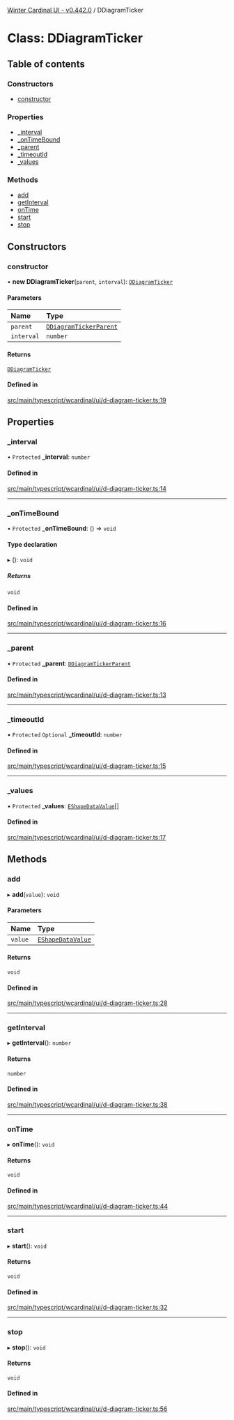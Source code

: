 [Winter Cardinal UI - v0.442.0](../index.md) / DDiagramTicker

# Class: DDiagramTicker

## Table of contents

### Constructors

- [constructor](DDiagramTicker.md#constructor)

### Properties

- [\_interval](DDiagramTicker.md#_interval)
- [\_onTimeBound](DDiagramTicker.md#_ontimebound)
- [\_parent](DDiagramTicker.md#_parent)
- [\_timeoutId](DDiagramTicker.md#_timeoutid)
- [\_values](DDiagramTicker.md#_values)

### Methods

- [add](DDiagramTicker.md#add)
- [getInterval](DDiagramTicker.md#getinterval)
- [onTime](DDiagramTicker.md#ontime)
- [start](DDiagramTicker.md#start)
- [stop](DDiagramTicker.md#stop)

## Constructors

### constructor

• **new DDiagramTicker**(`parent`, `interval`): [`DDiagramTicker`](DDiagramTicker.md)

#### Parameters

| Name | Type |
| :------ | :------ |
| `parent` | [`DDiagramTickerParent`](../interfaces/DDiagramTickerParent.md) |
| `interval` | `number` |

#### Returns

[`DDiagramTicker`](DDiagramTicker.md)

#### Defined in

[src/main/typescript/wcardinal/ui/d-diagram-ticker.ts:19](https://github.com/winter-cardinal/winter-cardinal-ui/blob/v0.442.0/src/main/typescript/wcardinal/ui/d-diagram-ticker.ts#L19)

## Properties

### \_interval

• `Protected` **\_interval**: `number`

#### Defined in

[src/main/typescript/wcardinal/ui/d-diagram-ticker.ts:14](https://github.com/winter-cardinal/winter-cardinal-ui/blob/v0.442.0/src/main/typescript/wcardinal/ui/d-diagram-ticker.ts#L14)

___

### \_onTimeBound

• `Protected` **\_onTimeBound**: () => `void`

#### Type declaration

▸ (): `void`

##### Returns

`void`

#### Defined in

[src/main/typescript/wcardinal/ui/d-diagram-ticker.ts:16](https://github.com/winter-cardinal/winter-cardinal-ui/blob/v0.442.0/src/main/typescript/wcardinal/ui/d-diagram-ticker.ts#L16)

___

### \_parent

• `Protected` **\_parent**: [`DDiagramTickerParent`](../interfaces/DDiagramTickerParent.md)

#### Defined in

[src/main/typescript/wcardinal/ui/d-diagram-ticker.ts:13](https://github.com/winter-cardinal/winter-cardinal-ui/blob/v0.442.0/src/main/typescript/wcardinal/ui/d-diagram-ticker.ts#L13)

___

### \_timeoutId

• `Protected` `Optional` **\_timeoutId**: `number`

#### Defined in

[src/main/typescript/wcardinal/ui/d-diagram-ticker.ts:15](https://github.com/winter-cardinal/winter-cardinal-ui/blob/v0.442.0/src/main/typescript/wcardinal/ui/d-diagram-ticker.ts#L15)

___

### \_values

• `Protected` **\_values**: [`EShapeDataValue`](../interfaces/EShapeDataValue.md)[]

#### Defined in

[src/main/typescript/wcardinal/ui/d-diagram-ticker.ts:17](https://github.com/winter-cardinal/winter-cardinal-ui/blob/v0.442.0/src/main/typescript/wcardinal/ui/d-diagram-ticker.ts#L17)

## Methods

### add

▸ **add**(`value`): `void`

#### Parameters

| Name | Type |
| :------ | :------ |
| `value` | [`EShapeDataValue`](../interfaces/EShapeDataValue.md) |

#### Returns

`void`

#### Defined in

[src/main/typescript/wcardinal/ui/d-diagram-ticker.ts:28](https://github.com/winter-cardinal/winter-cardinal-ui/blob/v0.442.0/src/main/typescript/wcardinal/ui/d-diagram-ticker.ts#L28)

___

### getInterval

▸ **getInterval**(): `number`

#### Returns

`number`

#### Defined in

[src/main/typescript/wcardinal/ui/d-diagram-ticker.ts:38](https://github.com/winter-cardinal/winter-cardinal-ui/blob/v0.442.0/src/main/typescript/wcardinal/ui/d-diagram-ticker.ts#L38)

___

### onTime

▸ **onTime**(): `void`

#### Returns

`void`

#### Defined in

[src/main/typescript/wcardinal/ui/d-diagram-ticker.ts:44](https://github.com/winter-cardinal/winter-cardinal-ui/blob/v0.442.0/src/main/typescript/wcardinal/ui/d-diagram-ticker.ts#L44)

___

### start

▸ **start**(): `void`

#### Returns

`void`

#### Defined in

[src/main/typescript/wcardinal/ui/d-diagram-ticker.ts:32](https://github.com/winter-cardinal/winter-cardinal-ui/blob/v0.442.0/src/main/typescript/wcardinal/ui/d-diagram-ticker.ts#L32)

___

### stop

▸ **stop**(): `void`

#### Returns

`void`

#### Defined in

[src/main/typescript/wcardinal/ui/d-diagram-ticker.ts:56](https://github.com/winter-cardinal/winter-cardinal-ui/blob/v0.442.0/src/main/typescript/wcardinal/ui/d-diagram-ticker.ts#L56)
